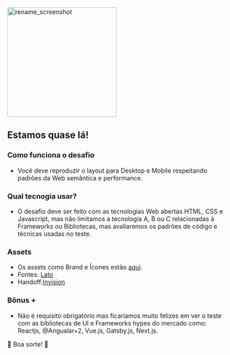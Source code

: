 <img width="250" alt="rename_screenshot" src="http://owli.com.br/wp-content/themes/thewriter/assets/images/logo-07.png">

## Estamos quase lá!

### Como funciona o desafio
* Você deve reproduzir o layout para Desktop e Mobile respeitando padrões da Web semântica e performance.

### Qual tecnogia usar?
* O desafio deve ser feito com as tecnologias Web abertas HTML, CSS e Javascript, mas não limitamos a tecnologia A, B ou C relacionadas à Frameworks ou Bibliotecas, mas avaliaremos os padrões de código e técnicas usadas no teste.

### Assets ###
* Os assets como Brand e Ícones estão [aqui](./asset/).
* Fontes: [Lato](https://fonts.google.com/specimen/Lato)
* Handoff:[Invision](https://invis.io/5KTYJ1EVUH4#/384330539_Home_Owli) 

### Bônus + ###
* Não é requisito obrigatório mas ficaríamos muito felizes em ver o teste com as bibliotecas de UI e Frameworks hypes do mercado como: Reactjs, @Angualar+2, Vue.js, Gatsby.js, Next.js.

:rocket: Boa sorte! :rocket:
